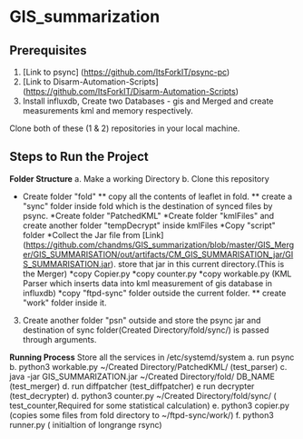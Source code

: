 # GIS_summarization

## Prerequisites

1. [Link to psync] (https://github.com/ItsForkIT/psync-pc)
2. [Link to Disarm-Automation-Scripts] (https://github.com/ItsForkIT/Disarm-Automation-Scripts)
3. Install influxdb, Create two Databases - gis and Merged and create measurements kml and memory respectively.

Clone both of these (1 & 2) repositories in your local machine.

## Steps to Run the Project

**Folder Structure** 
a. Make a working Directory
b. Clone this repository
   * Create folder "fold"
      ** copy all the contents of leaflet in fold.
      ** create a "sync" folder inside fold which is the destination of synced files by psync.
   *Create folder "PatchedKML"
   *Create folder "kmlFiles" and create another folder "tempDecrypt" inside kmlFiles
   *Copy "script" folder
   *Collect the Jar file from [Link] (https://github.com/chandms/GIS_summarization/blob/master/GIS_Merger/GIS_SUMMARISATION/out/artifacts/CM_GIS_SUMMARISATION_jar/GIS_SUMMARISATION.jar).
     store that jar in this current directory.(This is the Merger)
   *copy Copier.py
   *copy counter.py
   *copy workable.py (KML Parser which inserts data into kml measurement of gis database in influxdb)
   *copy "ftpd-sync" folder outside the current folder.
      ** create "work" folder inside it.
 3. Create another folder "psn" outside and store the psync jar and destination of sync folder(Created Directory/fold/sync/) is passed through arguments.
 
 
 **Running Process**
 Store all the services in /etc/systemd/system
 a. run psync
 b. python3 workable.py ~/Created Directory/PatchedKML/ (test_parser)
 c. java -jar GIS_SUMMARIZATION.jar ~/Created Directory/fold/ DB_NAME (test_merger)
 d. run diffpatcher (test_diffpatcher)
 e  run decrypter   (test_decrypter)
 d. python3 counter.py ~/Created Directory/fold/sync/ ( test_counter,Required for some statistical calculation)
 e. python3 copier.py (copies some files from fold directory to ~/ftpd-sync/work/)
 f. python3 runner.py ( initialtion of longrange rsync)
   
